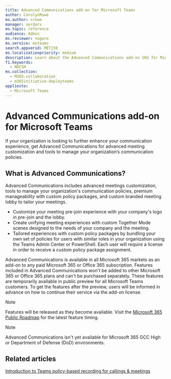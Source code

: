 ```yaml
---
title: Advanced Communications add-on for Microsoft Teams
author: CarolynRowe
ms.author: crowe
manager: serdars
ms.topic: reference
audience: Admin
ms.reviewer: nogaro
ms.service: msteams
search.appverid: MET150
ms.localizationpriority: medium
description: Learn about the Advanced Communications add-on SKU for Microsoft Teams.
f1.keywords:
  - NOCSH
ms.collection: 
  - M365-collaboration
  - m365initiative-deployteams
appliesto: 
  - Microsoft Teams
---
```


# Advanced Communications add-on for Microsoft Teams

If your organization is looking to further enhance your communication experience, get Advanced Communications for advanced meeting customization and tools to manage your organization’s communication policies.

## What is Advanced Communications?

Advanced Communications includes advanced meetings customization, tools to manage your organization's communication policies, premium manageability with custom policy packages, and custom branded meeting lobby to tailor your meetings.

- Customize your meeting pre-join experience with your company's logo in pre-join and the lobby. 
- Create unifying meeting experiences with custom Together Mode scenes designed to the needs of your company and the meeting.
- Tailored experiences with custom policy packages by bundling your own set of policies for users with similar roles in your organization using the Teams Admin Center or PowerShell. Each user will require a license in order to receive a custom policy package assignment. 

Advanced Communications is available in all Microsoft 365 markets as an add-on to any paid Microsoft 365 or Office 365 subscription. Features included in Advanced Communications won't be added to other Microsoft 365 or Office 365 plans and can't be purchased separately. These features are temporarily available in public preview for all Microsoft Teams customers. To get the features after the preview, users will be informed in advance on how to continue their service via the add-on license.

> [!NOTE]
> Features will be released as they become available. Visit the [Microsoft 365 Public Roadmap](https://www.microsoft.com/microsoft-365/roadmap?filters=Microsoft%20Teams) for the latest feature timing.

> [!NOTE]
> Advanced Communications isn't yet available for Microsoft 365 GCC High or Department of Defense (DoD) environments.

## Related articles

[Introduction to Teams policy-based recording for callings & meetings](../teams-recording-policy.md)
